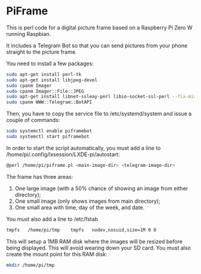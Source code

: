 # PiFrame

This is perl code for a digital picture frame based on a Raspberry Pi Zero W running Raspbian.

It includes a Telegram Bot so that you can send pictures from your phone straight to the picture frame.

You need to install a few packages:

```sh
sudo apt-get install perl-tk
sudo apt-get install libjpeg-devel
sudo cpanm Imager
sudo cpanm Imager::File::JPEG
sudo apt-get install libnet-ssleay-perl libio-socket-ssl-perl --fix-missing
sudo cpanm WWW::Telegram::BotAPI
```

Then, you have to copy the service file to /etc/systemd/system and issue a couple of commands:

```sh
sudo systemctl enable piframebot
sudo systemctl start piframebot
```
In order to start the script automatically, you must add a line to   /home/pi/.config/lxsession/LXDE-pi/autostart:

```sh
@perl /home/pi/piframe.pl <main-image-dir> <telegram-image-dir>
```

The frame has three areas:
1. One large image (with a 50% chance of showing an image from either directory);
2. One small image (only shows images from main directory);
3. One small area with time, day of the week, and date.

You must also add a line to /etc/fstab

```sh
tmpfs  	/home/pi/tmp  	tmpfs  	nodev,nosuid,size=1M 0 0
```

This will setup a 1MB RAM disk where the images will be resized before being displayed. This will avoid wearing down your SD card. You must also create the mount point for this RAM disk:

```sh
mkdir /home/pi/tmp
```
